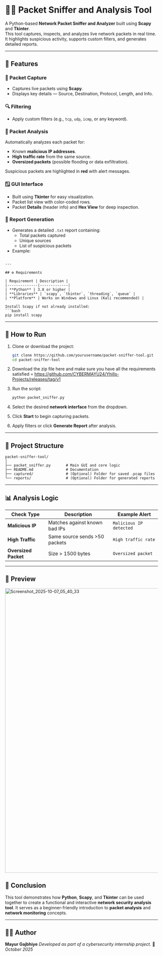 
# 🕵️‍♂️ Packet Sniffer and Analysis Tool

A Python-based **Network Packet Sniffer and Analyzer** built using **Scapy** and **Tkinter**.  
This tool captures, inspects, and analyzes live network packets in real time.  
It highlights suspicious activity, supports custom filters, and generates detailed reports.

---

## 📖 Features

### 🧩 Packet Capture
- Captures live packets using **Scapy**.
- Displays key details — Source, Destination, Protocol, Length, and Info.

### 🔍 Filtering
- Apply custom filters (e.g., `tcp`, `udp`, `icmp`, or any keyword).

### 🧠 Packet Analysis
Automatically analyzes each packet for:
- Known **malicious IP addresses**.  
- **High traffic rate** from the same source.  
- **Oversized packets** (possible flooding or data exfiltration).

Suspicious packets are highlighted in **red** with alert messages.

### 🪟 GUI Interface
- Built using **Tkinter** for easy visualization.  
- Packet list view with color-coded rows.  
- Packet **Details** (header info) and **Hex View** for deep inspection.

### 🧾 Report Generation
- Generates a detailed `.txt` report containing:
  - Total packets captured  
  - Unique sources  
  - List of suspicious packets  
- Example:  
```

---

## ⚙️ Requirements

| Requirement | Description |
|--------------|-------------|
| **Python** | 3.8 or higher |
| **Libraries** | `scapy`, `tkinter`, `threading`, `queue` |
| **Platform** | Works on Windows and Linux (Kali recommended) |

Install Scapy if not already installed:
```bash
pip install scapy
````

---

## 🚀 How to Run

1. Clone or download the project:

   ```bash
   git clone https://github.com/yourusername/packet-sniffer-tool.git
   cd packet-sniffer-tool
   ```
2. Download the zip file here and make sure you have all the requirements satisfied =
   https://github.com/CYBERMAYU24/Yhills-Projects/releases/tag/v1 

3. Run the script:

   ```bash
   python packet_sniffer.py
   ```

4. Select the desired **network interface** from the dropdown.

5. Click **Start** to begin capturing packets.

6. Apply filters or click **Generate Report** after analysis.

---

## 🧰 Project Structure

```
packet-sniffer-tool/
│
├── packet_sniffer.py       # Main GUI and core logic
├── README.md               # Documentation
├── captured/               # (Optional) Folder for saved .pcap files
└── reports/                # (Optional) Folder for generated reports
```

---

## 📊 Analysis Logic

| Check Type           | Description                   | Example Alert           |
| -------------------- | ----------------------------- | ----------------------- |
| **Malicious IP**     | Matches against known bad IPs | `Malicious IP detected` |
| **High Traffic**     | Same source sends >50 packets | `High traffic rate`     |
| **Oversized Packet** | Size > 1500 bytes             | `Oversized packet`      |

---

## 📸 Preview 

<img width="1920" height="936" alt="Screenshot_2025-10-07_05_40_33" src="https://github.com/user-attachments/assets/a4f7aada-78ce-4fbf-8825-421ff6cf40a9" />



## 🏁 Conclusion

This tool demonstrates how **Python**, **Scapy**, and **Tkinter** can be used together to create a functional and interactive **network security analysis tool**.
It serves as a beginner-friendly introduction to **packet analysis** and **network monitoring** concepts.

---

## 👨‍💻 Author

**Mayur Gajbhiye**
*Developed as part of a cybersecurity internship project.*
📅 *October 2025*

```
